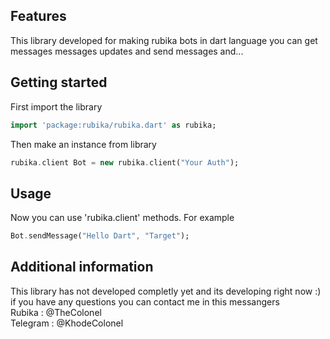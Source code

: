 ## Features

This library developed for making rubika bots in dart language
you can get messages messages updates and send messages and...

## Getting started

First import the library

```dart
import 'package:rubika/rubika.dart' as rubika;
```

Then make an instance from library
```dart
rubika.client Bot = new rubika.client("Your Auth");
```
## Usage

Now you can use 'rubika.client' methods.
For example
```dart
Bot.sendMessage("Hello Dart", "Target");
```

## Additional information

This library has not developed completly yet and its developing right now :)
<br>
if you have any questions you can contact me in this messangers
<br>
Rubika : @TheColonel
<br>
Telegram : @KhodeColonel
